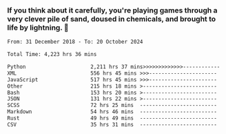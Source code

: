 ### If you think about it carefully, you're playing games through a very clever pile of sand, doused in chemicals, and brought to life by lightning.  👋


<!--START_SECTION:waka-->

```txt
From: 31 December 2018 - To: 20 October 2024

Total Time: 4,223 hrs 36 mins

Python                     2,211 hrs 37 mins>>>>>>>>>>>>>------------   52.37 %
XML                        556 hrs 45 mins >>>----------------------   13.18 %
JavaScript                 517 hrs 45 mins >>>----------------------   12.26 %
Other                      215 hrs 18 mins >------------------------   05.10 %
Bash                       153 hrs 20 mins >------------------------   03.63 %
JSON                       131 hrs 22 mins >------------------------   03.11 %
SCSS                       72 hrs 25 mins  -------------------------   01.71 %
Markdown                   54 hrs 46 mins  -------------------------   01.30 %
Rust                       49 hrs 49 mins  -------------------------   01.18 %
CSV                        35 hrs 31 mins  -------------------------   00.84 %
```

<!--END_SECTION:waka-->
